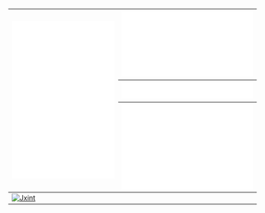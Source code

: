 <div align="center">
  <table>
    <thead>
      <tr>
        <th rowspan="3">
          <img src="./jxint/metrics.classic.svg" alt="classic" />
        </th>
        <th>
          <img src="./jxint/metrics.meteor.svg" alt="fullyear" />
        </th>
      </tr>
      <tr>
        <th>
          <img src="./jxint/metrics.notable.svg" alt="notable" />
        </th>
      </tr>
      <tr>
        <th>
          <img src="./jxint/metrics.plugin.isocalendar.fullyear.svg" alt="fullyear" />
        </th>
      </tr>
    </thead>    
    <tbody>
      <tr>
        <td>
          <a href="https://discord.com/users/743448459029381221">
            <img src="https://lanyard.cnrad.dev/api/743448459029381221" alt="Jxint" />
        </td>
      </tr>
    </tbody>
  </table>
</div>
